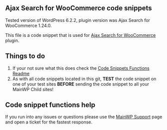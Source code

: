 ## Ajax Search for WooCommerce code snippets

Tested version of WordPress 6.2.2, plugin version was Ajax Search for WooCommerce 1.24.0.

This file is a code snippet that is used for [Ajax Search for WooCommerce](https://wordpress.org/plugins/ajax-search-for-woocommerce/) plugin. 

## Things to do

1. If your not sure what this does check the [Code Snippets Functions Readme](https://github.com/mainwp/Code-Snippets-Functions/blob/master/README.md)
2. As with all code snippets located in this git, **TEST** the code snippet on one of your test sites **BEFORE** sending the code snippet to all your MainWP Child sites!

## Code snippet functions help

If you run into any issues or questions please use the [MainWP Support](https://mainwp.com/support/) page and open a ticket for the fastest response.
